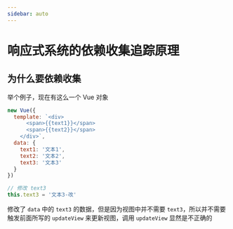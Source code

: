 ```yaml
---
sidebar: auto
---
```


# 响应式系统的依赖收集追踪原理

## 为什么要依赖收集

举个例子，现在有这么一个 Vue 对象

```javascript
new Vue({
  template: `<div>
      <span>{{text1}}</span>
      <span>{{text2}}</span>
    </div>`,
  data: {
    text1: '文本1',
    text2: '文本2',
    text3: '文本3'
  }
})

// 修改 text3
this.text3 = '文本3-改'
```

修改了 `data` 中的 `text3` 的数据，但是因为视图中并不需要 `text3`，所以并不需要触发前面所写的 `updateView` 来更新视图，调用 `updateView` 显然是不正确的
